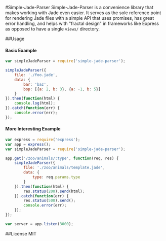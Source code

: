 #Simple-Jade-Parser
Simple-Jade-Parser is a convenience library that makes working with Jade even easier. It serves as the sole reference point for rendering Jade files with a simple API that uses promises, has great error handling, and helps with "fractal design" in frameworks like Express as opposed to have a single `views/` directory.

##Usage

#### Basic Example
```javascript
var simpleJadeParser = require('simple-jade-parser');

simpleJadeParser({
    file: './foo.jade',
    data: {
        bar: 'baz',
        bop: [{a: 2, b: 3}, {a: -1, b: 5}]
    }
}).then(function(html) {
    console.log(html);
}).catch(function(err) {
    console.error(err);
});
```

#### More Interesting Example
```javascript
var express = require('express');
var app = express();
var simpleJadeParser = require('simple-jade-parser');

app.get('/zoo/animals/:type', function(req, res) {
    simpleJadeParser({
        file: './zoo/animals/template.jade',
        data: {
            type: req.params.type
        }
    }).then(function(html) {
        res.status(200).send(html);
    }).catch(function(err) {
        res.status(500).send();
        console.error(err);
    });
});

var server = app.listen(3000);
```

##License
MIT